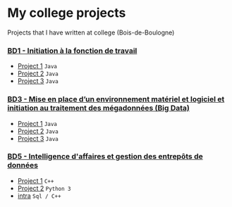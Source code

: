 # My college projects
Projects that I have written at college (Bois-de-Boulogne)

### [BD1 - Initiation à la fonction de travail](/bd1)
- [Project 1](/bd1/project1) `Java`
- [Project 2](/bd1/project2) `Java`
- [Project 3](/bd1/project3) `Java`

### [BD3 - Mise en place d’un environnement matériel et logiciel et initiation au traitement des mégadonnées (Big Data)](/bd3)
- [Project 1](/bd3/project1) `Java`
- [Project 2](/bd3/project2) `Java`
- [Project 3](/bd3/project3) `Java`

### [BD5 - Intelligence d'affaires et gestion des entrepôts de données](/bd5)
- [Project 1](/bd5/project1) `C++`
- [Project 2](/bd5/project2) `Python 3`
- [intra](/bd5/project3) `Sql / C++`

